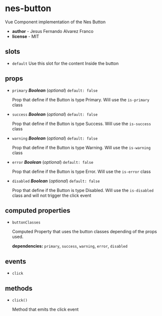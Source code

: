 # nes-button 

Vue Component implementation of the Nes Button 

- **author** - Jesus Fernando Alvarez Franco 
- **license** - MIT 

## slots 

- `default` Use this slot for the content Inside the button 

## props 

- `primary` ***Boolean*** (*optional*) `default: false` 

  Prop that define if the Button is type Primary. Will use the `is-primary` class 

- `success` ***Boolean*** (*optional*) `default: false` 

  Prop that define if the Button is type Success. Will use the `is-success` class 

- `warning` ***Boolean*** (*optional*) `default: false` 

  Prop that define if the Button is type Warning. Will use the `is-warning` class 

- `error` ***Boolean*** (*optional*) `default: false` 

  Prop that define if the Button is type Error. Will use the `is-error` class 

- `disabled` ***Boolean*** (*optional*) `default: false` 

  Prop that define if the Button is type Disabled. Will use the `is-disabled` class and will not trigger the click event 

## computed properties 

- `buttonClasses` 

  Computed Property that uses the button classes depending of the props used. 

   **dependencies:** `primary`, `success`, `warning`, `error`, `disabled` 


## events 

- `click` 

## methods 

- `click()` 

  Method that emits the click event 

